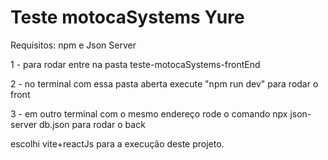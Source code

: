 # Teste motocaSystems Yure
Requisitos: npm e Json Server

1 - para rodar entre na pasta teste-motocaSystems-frontEnd 

2 - no terminal com essa pasta aberta execute "npm run dev" para rodar o front 

3 - em outro terminal com o mesmo endereço rode o comando  npx json-server db.json para rodar o back

escolhi vite+reactJs para a execução deste projeto.

